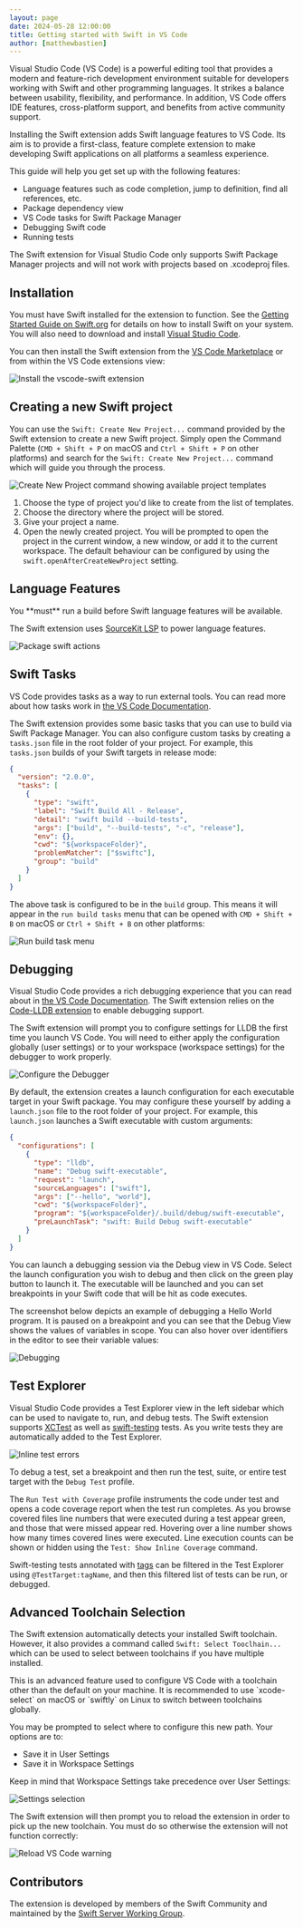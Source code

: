 ```yaml
---
layout: page
date: 2024-05-28 12:00:00
title: Getting started with Swift in VS Code
author: [matthewbastien]
---
```


Visual Studio Code (VS Code) is a powerful editing tool that provides a modern and
feature-rich development environment suitable for developers working with Swift
and other programming languages. It strikes a balance between usability,
flexibility, and performance. In addition, VS Code offers IDE features,
cross-platform support, and benefits from active community support.

Installing the Swift extension adds Swift language features to VS Code. Its aim is to
provide a first-class, feature complete extension to make developing Swift
applications on all platforms a seamless experience.

This guide will help you get set up with the following features:

- Language features such as code completion, jump to definition, find all
  references, etc.
- Package dependency view
- VS Code tasks for Swift Package Manager
- Debugging Swift code
- Running tests

<div class="warning" markdown="1">
The Swift extension for Visual Studio Code only supports Swift Package Manager
projects and will not work with projects based on .xcodeproj files.
</div>

## Installation

You must have Swift installed for the extension to function. See the
[Getting Started Guide on Swift.org](https://www.swift.org/getting-started/) for
details on how to install Swift on your system. You will also need to download
and install [Visual Studio Code](https://code.visualstudio.com/Download).

You can then install the Swift extension from the
[VS Code Marketplace](https://marketplace.visualstudio.com/items?itemName=sswg.swift-lang)
or from within the VS Code extensions view:

![Install the vscode-swift extension](/assets/images/getting-started-with-vscode-swift/installation.png)

## Creating a new Swift project

You can use the `Swift: Create New Project...` command provided by the Swift
extension to create a new Swift project. Simply open the Command Palette
(`CMD + Shift + P` on macOS and `Ctrl + Shift + P` on other platforms) and
search for the `Swift: Create New Project...` command which will guide you
through the process.

![Create New Project command showing available project templates](/assets/images/getting-started-with-vscode-swift/create-new-project/select-project-template.png)

1. Choose the type of project you'd like to create from the list of templates.
2. Choose the directory where the project will be stored.
3. Give your project a name.
4. Open the newly created project. You will be prompted to open the project in the
   current window, a new window, or add it to the current workspace. The default
   behaviour can be configured by using the `swift.openAfterCreateNewProject`
   setting.

## Language Features

<div class="warning" markdown="1">
You **must** run a build before Swift language features will be available.
</div>

The Swift extension uses [SourceKit LSP](https://github.com/apple/sourcekit-lsp)
to power language features.

![Package swift actions](/assets/images/getting-started-with-vscode-swift/language-features/package_actions.png)

## Swift Tasks

VS Code provides tasks as a way to run external tools. You can read more about
how tasks work in
[the VS Code Documentation](https://code.visualstudio.com/docs/editor/tasks).

The Swift extension provides some basic tasks that you can use to build via
Swift Package Manager. You can also configure custom tasks by creating a `tasks.json` file in the root folder of your project. For example, this `tasks.json` builds of your Swift targets in release mode:

```json
{
  "version": "2.0.0",
  "tasks": [
    {
      "type": "swift",
      "label": "Swift Build All - Release",
      "detail": "swift build --build-tests",
      "args": ["build", "--build-tests", "-c", "release"],
      "env": {},
      "cwd": "${workspaceFolder}",
      "problemMatcher": ["$swiftc"],
      "group": "build"
    }
  ]
}
```

The above task is configured to be in the `build` group. This means it will
appear in the `run build tasks` menu that can be opened with `CMD + Shift + B`
on macOS or `Ctrl + Shift + B` on other platforms:

![Run build task menu](/assets/images/getting-started-with-vscode-swift/tasks/build-tasks.png)

## Debugging

Visual Studio Code provides a rich debugging experience that you can read about in
[the VS Code Documentation](https://code.visualstudio.com/docs/editor/debugging).
The Swift extension relies on the
[Code-LLDB extension](https://github.com/vadimcn/vscode-lldb) to enable
debugging support.

<div class="warning" markdown="1">
The Swift extension will prompt you to configure settings for LLDB the first
time you launch VS Code. You will need to either apply the configuration
globally (user settings) or to your workspace (workspace settings) for the
debugger to work properly.

![Configure the Debugger](/assets/images/getting-started-with-vscode-swift/debugging/configure-lldb.png)

</div>

By default, the extension creates a launch configuration for each executable
target in your Swift package. You may configure these yourself by adding a `launch.json` file to the root folder of your project. For example, this `launch.json` launches a Swift executable with custom arguments:

```json
{
  "configurations": [
    {
      "type": "lldb",
      "name": "Debug swift-executable",
      "request": "launch",
      "sourceLanguages": ["swift"],
      "args": ["--hello", "world"],
      "cwd": "${workspaceFolder}",
      "program": "${workspaceFolder}/.build/debug/swift-executable",
      "preLaunchTask": "swift: Build Debug swift-executable"
    }
  ]
}
```

You can launch a debugging session via the Debug view in VS Code. Select the
launch configuration you wish to debug and then click on the green play button
to launch it. The executable will be launched and you can set breakpoints in
your Swift code that will be hit as code executes.

The screenshot below depicts an example of debugging a Hello World program. It
is paused on a breakpoint and you can see that the Debug View shows the values
of variables in scope. You can also hover over identifiers in the editor to see
their variable values:

![Debugging](/assets/images/getting-started-with-vscode-swift/debugging/debugging.png)

## Test Explorer

Visual Studio Code provides a Test Explorer view in the left sidebar which can be used to
navigate to, run, and debug tests. The Swift extension supports
[XCTest](https://developer.apple.com/documentation/xctest) as well as
[swift-testing](https://swiftpackageindex.com/apple/swift-testing/main/documentation/testing)
tests. As you write tests they are automatically added to the Test Explorer.

![Inline test errors](/assets/images/getting-started-with-vscode-swift/testing/inline_assertion_failures.png)

To debug a test, set a breakpoint and then run the test, suite, or entire test target with the `Debug Test` profile.

The `Run Test with Coverage` profile instruments the code under test and opens a
code coverage report when the test run completes. As you browse covered files line numbers
that were executed during a test appear green, and those that were missed appear red. Hovering
over a line number shows how many times covered lines were executed. Line execution counts can be shown or hidden using the `Test: Show Inline Coverage` command.


Swift-testing tests annotated with
[tags](https://swiftpackageindex.com/apple/swift-testing/main/documentation/testing/addingtags)
can be filtered in the Test Explorer using `@TestTarget:tagName`, and then this
filtered list of tests can be run, or debugged.

## Advanced Toolchain Selection

The Swift extension automatically detects your installed Swift toolchain.
However, it also provides a command called `Swift: Select Tooclhain...` which
can be used to select between toolchains if you have multiple installed.

<div class="warning" markdown="1">
This is an advanced feature used to configure VS Code with a toolchain other
than the default on your machine. It is recommended to use `xcode-select` on
macOS or `swiftly` on Linux to switch between toolchains globally.
</div>

You may be prompted to select where to configure this new path. Your options are to:

- Save it in User Settings
- Save it in Workspace Settings

Keep in mind that Workspace Settings take precedence over User Settings:

![Settings selection](/assets/images/getting-started-with-vscode-swift/toolchain-selection/configuration.png)

The Swift extension will then prompt you to reload the extension in order to
pick up the new toolchain. You must do so otherwise the extension will not
function correctly:

![Reload VS Code warning](/assets/images/getting-started-with-vscode-swift/toolchain-selection/reload.png)

## Contributors

The extension is developed by members of the Swift Community and maintained by
the [Swift Server Working Group](https://www.swift.org/sswg/).
